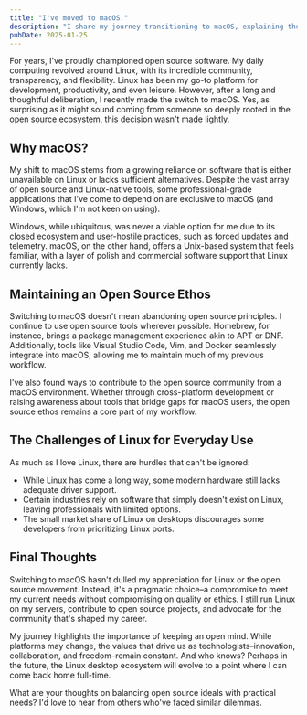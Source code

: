 ```yaml
---
title: "I've moved to macOS."
description: "I share my journey transitioning to macOS, explaining the practical reasons behind the move while staying committed to open source values and tools."
pubDate: 2025-01-25
---
```


For years, I've proudly championed open source software. My daily computing revolved around Linux, with its incredible community, transparency, and flexibility. Linux has been my go-to platform for development, productivity, and even leisure. However, after a long and thoughtful deliberation, I recently made the switch to macOS. Yes, as surprising as it might sound coming from someone so deeply rooted in the open source ecosystem, this decision wasn't made lightly.

## Why macOS?

My shift to macOS stems from a growing reliance on software that is either unavailable on Linux or lacks sufficient alternatives. Despite the vast array of open source and Linux-native tools, some professional-grade applications that I've come to depend on are exclusive to macOS (and Windows, which I'm not keen on using).

Windows, while ubiquitous, was never a viable option for me due to its closed ecosystem and user-hostile practices, such as forced updates and telemetry. macOS, on the other hand, offers a Unix-based system that feels familiar, with a layer of polish and commercial software support that Linux currently lacks.

## Maintaining an Open Source Ethos

Switching to macOS doesn't mean abandoning open source principles. I continue to use open source tools wherever possible. Homebrew, for instance, brings a package management experience akin to APT or DNF. Additionally, tools like Visual Studio Code, Vim, and Docker seamlessly integrate into macOS, allowing me to maintain much of my previous workflow.

I've also found ways to contribute to the open source community from a macOS environment. Whether through cross-platform development or raising awareness about tools that bridge gaps for macOS users, the open source ethos remains a core part of my workflow.

## The Challenges of Linux for Everyday Use

As much as I love Linux, there are hurdles that can't be ignored:

- While Linux has come a long way, some modern hardware still lacks adequate driver support.
- Certain industries rely on software that simply doesn't exist on Linux, leaving professionals with limited options.
- The small market share of Linux on desktops discourages some developers from prioritizing Linux ports.

## Final Thoughts

Switching to macOS hasn't dulled my appreciation for Linux or the open source movement. Instead, it's a pragmatic choice–a compromise to meet my current needs without compromising on quality or ethics. I still run Linux on my servers, contribute to open source projects, and advocate for the community that's shaped my career.

My journey highlights the importance of keeping an open mind. While platforms may change, the values that drive us as technologists–innovation, collaboration, and freedom–remain constant. And who knows? Perhaps in the future, the Linux desktop ecosystem will evolve to a point where I can come back home full-time.

What are your thoughts on balancing open source ideals with practical needs? I'd love to hear from others who've faced similar dilemmas.
